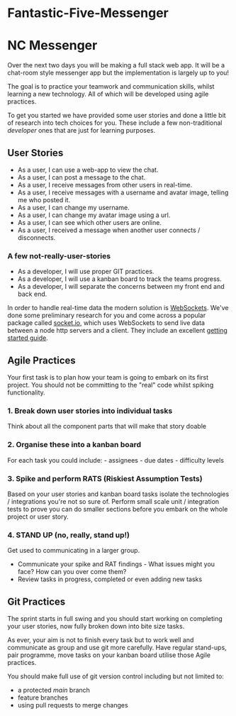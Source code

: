 # Fantastic-Five-Messenger

# NC Messenger

Over the next two days you will be making a full stack web app. It will be a chat-room style messenger app but the implementation is largely up to you!

The goal is to practice your teamwork and communication skills, whilst learning a new technology. All of which will be developed using agile practices.

To get you started we have provided some user stories and done a little bit of research into tech choices for you. These include a few non-traditional _developer_ ones that are just for learning purposes.

## User Stories

- As a user, I can use a web-app to view the chat.
- As a user, I can post a message to the chat.
- As a user, I receive messages from other users in real-time.
- As a user, I receive messages with a username and avatar image, telling me who posted it.
- As a user, I can change my username.
- As a user, I can change my avatar image using a url.
- As a user, I can see which other users are online.
- As a user, I received a message when another user connects / disconnects.

### A few not-really-user-stories

- As a developer, I will use proper GIT practices.
- As a developer, I will use a kanban board to track the teams progress.
- As a developer, I will separate the concerns between my front end and back end.

In order to handle real-time data the modern solution is [WebSockets](https://en.wikipedia.org/wiki/WebSocket). We've done some preliminary research for you and come across a popular package called [socket.io](https://socket.io/), which uses WebSockets to send live data between a node http servers and a client. They include an excellent [getting started guide](https://socket.io/get-started/chat/).

## Agile Practices

Your first task is to plan how your team is going to embark on its first project.
You should not be committing to the "real" code whilst spiking functionality.

### 1. Break down user stories into individual tasks

Think about all the component parts that will make that story doable

### 2. Organise these into a kanban board

For each task you could include: - assignees - due dates - difficulty levels

### 3. Spike and perform RATS (Riskiest Assumption Tests)

Based on your user stories and kanban board tasks isolate the technologies / integrations you're not so sure of. Perform small scale unit / integration tests to prove you can do smaller sections before you embark on the whole project or user story.

### 4. STAND UP (no, really, stand up!)

Get used to communicating in a larger group.

- Communicate your spike and RAT findings - What issues might you face? How can you over come them?
- Review tasks in progress, completed or even adding new tasks

## Git Practices

The sprint starts in full swing and you should start working on completing your user stories, now fully broken down into bite size tasks.

As ever, your aim is not to finish every task but to work well and communicate as group and use git more carefully. Have regular stand-ups, pair programme, move tasks on your kanban board utilise those Agile practices.

You should make full use of git version control including but not limited to:

- a protected _main_ branch
- feature branches
- using pull requests to merge changes

